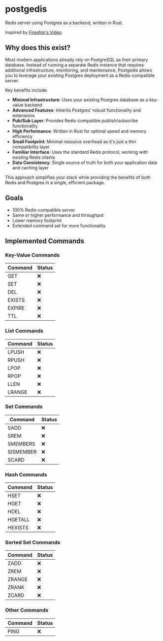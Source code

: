 # postgedis

Redis server using Postgres as a backend, written in Rust.

Inspired by [Fireship's Video](https://www.youtube.com/watch?v=3JW732GrMdg).

## Why does this exist?

Most modern applications already rely on PostgreSQL as their primary database.
Instead of running a separate Redis instance that requires additional
infrastructure, monitoring, and maintenance, Postgedis allows you to leverage
your existing Postgres deployment as a Redis-compatible server.

Key benefits include:

- **Minimal Infrastructure**: Uses your existing Postgres database
  as a key-value backend
- **Advanced Features**: Inherits Postgres' robust functionality and extensions
- **Pub/Sub Layer**: Provides Redis-compatible publish/subscribe functionality
- **High Performance**: Written in Rust for optimal speed and memory efficiency
- **Small Footprint**: Minimal resource overhead as it's just a thin
  compatibility layer
- **Familiar Interface**: Uses the standard Redis protocol, working with
  existing Redis clients
- **Data Consistency**: Single source of truth for both your application data
  and caching layer

This approach simplifies your stack while providing the benefits of both Redis
and Postgres in a single, efficient package.

## Goals

- 100% Redis-compatible server
- Same or higher performance and throughput
- Lower memory footprint
- Extended command set for more functionality

## Implemented Commands

### Key-Value Commands

| Command | Status |
|---------|--------|
| GET     | ❌      |
| SET     | ❌      |
| DEL     | ❌      |
| EXISTS  | ❌      |
| EXPIRE  | ❌      |
| TTL     | ❌      |

### List Commands

| Command | Status |
|---------|--------|
| LPUSH   | ❌      |
| RPUSH   | ❌      |
| LPOP    | ❌      |
| RPOP    | ❌      |
| LLEN    | ❌      |
| LRANGE  | ❌      |

### Set Commands

| Command   | Status |
|-----------|--------|
| SADD      | ❌      |
| SREM      | ❌      |
| SMEMBERS  | ❌      |
| SISMEMBER | ❌      |
| SCARD     | ❌      |

### Hash Commands

| Command | Status |
|---------|--------|
| HSET    | ❌      |
| HGET    | ❌      |
| HDEL    | ❌      |
| HGETALL | ❌      |
| HEXISTS | ❌      |

### Sorted Set Commands

| Command | Status |
|---------|--------|
| ZADD    | ❌      |
| ZREM    | ❌      |
| ZRANGE  | ❌      |
| ZRANK   | ❌      |
| ZCARD   | ❌      |

### Other Commands

| Command | Status |
|---------|--------|
| PING    | ❌      |
